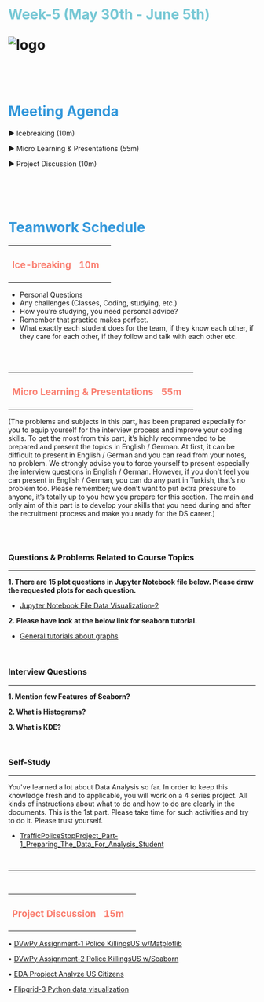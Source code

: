 <h1><strong><span style="color: #77C8D5;">Week-5 (May 30th - June 5th)</strong></span>

![logo](ds_agenda_logo.png)

<br>


<h1><strong><span style="color: #3498DB;">Meeting Agenda</strong></h1></span>

<span class="c16 c30">▶ </span><span
class="c42 c82">Icebreaking (10m)</span><span class="c16 c23"> </span>

<span class="c16 c30">▶ </span><span
class="c42 c82">Micro Learning & Presentations (55m)</span><span class="c46 c42 c48"> </span>


<span class="c30">▶ </span><span class="c46 c48 c42">Project Discussion (10m)</span>

<br>
<br>
<br>

<div style="page-break-after: always;"></div>

<h1><strong><span style="color: #3498DB;">Teamwork Schedule</strong></h1></span>

<table style= "width:100%;">
                <tr>
                <td style="color: #FA8072; text-align:left "><h3><strong><p>Ice-breaking</td>
                <td style="color: #FA8072; text-align:right;"><h3><strong><p>10m</p><td>                </tr>
</table>

- Personal Questions 
- Any challenges (Classes, Coding, studying, etc.) 
- How you’re studying, you need personal advice? 
- Remember that practice makes perfect. 
- What exactly each student does for the team, if they know each other, if they care for each other, if they follow and talk with each other etc. 

<br>
<br>

<table style= "width:100%;">
                <tr>
                <td style="color: #FA8072; text-align:left "><h3><strong><p>Micro Learning & Presentations</td>
                <td style="color: #FA8072; text-align:right;"><h3><strong><p>55m</p><td>                </tr>
</table>
(The problems and subjects in this part, has been prepared especially for you to equip yourself for the interview process and improve your coding skills. 
To get the most from this part, it’s highly recommended to be prepared and present the topics in English / German.
At first, it can be difficult to present in English / German and you can read from your notes, no problem. 
We strongly advise you to force yourself to present especially the interview questions in English / German. 
However, if you don’t feel you can present in English / German, you can do any part in Turkish, that’s no problem too. 
Please remember; we don’t want to put extra pressure to anyone, it’s totally up to you how you prepare for this section. 
The main and only aim of this part is to develop your skills that you need during and after the recruitment process and make you ready for the DS career.)


                  
<br><br>
<h3><strong>Questions & Problems Related to Course Topics</strong></h4>
<hr>

**1. There are 15 plot questions in Jupyter Notebook file below. Please draw the requested plots for each question.**

- [Jupyter Notebook File Data Visualization-2](https://github.com/clarusway/DS-DE-0222-Students/blob/main/2-%20Weekly%20Agendas/Week_5/Data_Visualization-2_students.ipynb)

**2. Please have look at the below link for seaborn tutorial.**

- [General tutorials about graphs](https://seaborn.pydata.org/tutorial.html)


<br>
<h3><strong>Interview Questions</strong></h4>
<hr>

**1. Mention few Features of Seaborn?**

                  
**2. What is Histograms?**


**3. What is KDE?**



<br>
<h3><strong>Self-Study</strong></h4>
<hr>

You've learned a lot about Data Analysis so far. In order to keep this knowledge fresh and to applicable, you will work on a 4 series project. All kinds of instructions about what to do and how to do are clearly in the documents. This is the 1st part. Please take time for such activities and try to do it. Please trust yourself.  
                  
- [TrafficPoliceStopProject_Part-1_Preparing_The_Data_For_Analysis_Student](https://github.com/clarusway/DS-DE-0222-Students/blob/main/2-%20Weekly%20Agendas/Week_5/TrafficPoliceStopProject_Part-1_Preparing_The_Data_For_Analysis_Student.ipynb)   



<br>

<hr>

<br>

<table style= "width:100%;">
                <tr>
                <td style="color: #FA8072; text-align:left "><h3><strong><p>Project Discussion</td>
                <td style="color: #FA8072; text-align:right;"><h3><strong><p>15m</p><td>                </tr>
                
</table>



•	[DVwPy Assignment-1 Police KillingsUS w/Matplotlib](https://lms.clarusway.com/mod/assign/view.php?id=20227&forceview=1)

•	[DVwPy Assignment-2 Police KillingsUS w/Seaborn](https://lms.clarusway.com/mod/assign/view.php?id=20229&forceview=1)

•	[EDA Propject Analyze US Citizens](https://lms.clarusway.com/mod/assign/view.php?id=19764)
                  
•	[Flipgrid-3 Python data visualization](https://flipgrid.com/98c00a2c)




